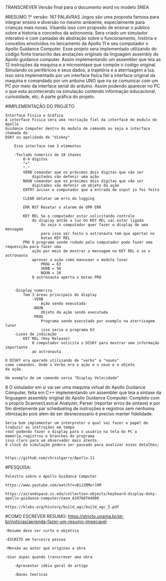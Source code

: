 
TRANSCREVER Versão final para o documento word no modelo SNEA

#RESUMO 1* versão: 167 PALAVRAS
	Jogos são uma proposta famosa para integrar ensino e diversão no mesmo
	ambiente, especialmente para crianças mais novas. Visando isso com 
	proposito de ensinar o público sobre a historia e conceitos da 
	astronomia. Sera criado um simulador interativo e com camadas de 
	abstração sobre o funcionamento, história e conceitos envolvidos
	no lancamento da Apollo 11 e seu computador o Apollo Guidance Computer.
	Esse projeto sera implementado utilizando do código fonte 
	transcrito das anotações originais da linguagem assembly do Apollo 
	guidance computer. Assim implementando um assembler que leia 
	as 12 instruções da maquina e a microsintaxe que compõe o 
	codigo original. Simulando os periféricos e seus dados, a trajetória
	e a aterrisagem a lua. Isso sera implementado por um interface fisica
	fiel a interface original da maquina e comandado por um arduino UNO
	que ira se comunicar com um PC por meio da interface serial do 
	arduino. Assim podendo aparecer no PC o que esta acontecendo na simulação 
	contendo informação educacional, curiosidade, etc; A parte gráfica
	do projeto.
  
	
#IMPLEMENTAÇÃO DO PROJETO

	Interface Fisica e Gráfica
	A interface Fisica sera uma recriação fiel da interface do modulo do Apollo
	Guidance Computer dentro do modulo de comando ou seja a interface chamada de
	DSKY ou apelidada de "diskey"
	
		Essa interface tem 3 elementos 
		
		-Teclado numerico de 18 chaves	
			0-9 digitos	
			"+" 
			"-"
			VERB comandar que os próximos dois digitos que vão ser	
				digitados vão defenir uma ação
			NOUN comandar que os próximos dois digitas que vão ser
				digitados vão defenir um objeto da ação
			ENTRY avisar o computador que a entrada de input ja foi feita
			
			CLEAR deletar um erro do logging
			
			ERR RST Resetar o alarme de OPR ERR
			
			KEY REL Se o computador estar solicitando controle
				do display então a luz do KEY REL vai estar ligada			
					Ou seja o computador quer fazer o display de uma mensagem
					para isso ser feito o astronauta tem que apertar no 
					botao KEY REL
			PRO O programa sendo rodado pelo computador pode fazer uma requesição para fazer uma 
				ação por meio de mostrar a mensagem no KEY REL e se o astronauta 
				aprovar a ação como manusear o modulo lunar 
					PROG = 63
					VERB = 50
					NOUN = 18
				O astronauta aperta o botao PRO	

	
		-Display numerico
			Tem 3 áreas principais do display
				-VERB
					Ação sendo executada
				-NOUN
					Objeto da ação sendo executada
				-PROG	
					Programa sendo executado por exemplo na aterrisagem lunar
					isso seria o programa 63
		-Luzes de indicação
			KEY REL (Key Release) 
				O computador solicita o DISKY para mostrar uma informação importante
				ao astronauta
	
	O DISKY era operado utilizando de "verbs" e "nouns"
	como comandos. Onde o Verbo era a ação e o noun e o objeto
	da ação.
	
	Um exemplo de um comando seria "Display Velocidade"
	 

8	O simulador em si vai ser uma maquina virtual do Apollo Guidance Computer, feita em C++
	implementando um assembler que leia a sintaxe da linguagem assembly original 
	do Apollo Guidance Computer. Completo com o proprio Scanner/Lexical Analyzer, Parser
	(reportar erros de sintaxe) e por fim diretamente par schedueling de instruções e registros sem 
	nenhuma otimização pois além de ser desnecessario é preciso manter fidelidade.
	
	Seria bom implementar um interpreter o qual vai fazer o papel de traduzir as instruções em tempo
	real podendo fazer o display para o usuário na tela do PC a memória,registros e branches do programa
	isso claro para um observador mais atento.
	O clock da simulação podera ser pausado para analizar esses detalhes;
	

	https://github.com/chrislgarry/Apollo-11
	
	

#PESQUISA:
	
	Palestra sobre o Apollo Guidance Computer
	
	https://www.youtube.com/watch?v=B1J2RMorJXM
	
	https://airandspace.si.edu/collection-objects/keyboard-display-dsky-apollo-guidance-computer/nasm_A19760744000	

	https://klabs.org/history/build_agc/build_agc_5.pdf
	
#COMO ESCREVER RESUMO:
	https://stricto.unama.br/pt-br/noticias/aprenda-fazer-um-resumo-impecavel
	
	-Resumo deve ser curto e objetvio
		
	-ESCRITO em terceira pessoa

	-Mensão ao autor que originou a obra
	
	-Usar aspas quando transcrever uma obra	
	
		-Apresentar idéia geral do artigo
		
		-Bases teoricas
